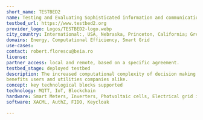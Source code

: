 ```yaml
---
short_name: TESTBED2
name: Testing and Evaluating Sophisticated information and communication Technologies for enaBling scalablE smart griD Deployment
testbed_url: https://www.testbed2.org
provider_logo: Logos/TESTBED2-logo.webp
city_country: International:, USA, Nebraska, Princeton, California; Greece, Marousi; UK, Durham, Newcastle, Edinburgh; France, Paris; Germany, Tuebingen; Austria, Klagenfurt; Netherlands, Haarlem; Romania, Bucharest; Switzerland, Poidoux; China, Beijing, Nanjing, Guangzhou
domains: Energy, Computational Efficiency, Smart Grid
use-cases: 
contact: robert.florescu@beia.ro
license: 
partner_access: local and remote, based on a specific agreement.
testbed_stage: deployed testbed
description: The increased computational complexity of decision making in extensive smart grid networks and limited performance due to unoptimized large-scale implementations of smart grids have lead to an urgent call-to-action. The combination of interdisciplinary wisdom has lead to the evolution of decarbonized power, heat and transport systems and especially optimization in large smart grid networks. The combination of IoT solutions, Artificial Intelligence and Blockchain technology have lead to the development of a more robust, reliable, efficient and secure network, which 
benefits users and utilities companies alike. 
concept: key technological blocks supported 
technology: MQTT, IoT, Blockchain
hardware: Smart Meters, Inverters, Photvoltaic cells, Electrical grid infrastructure, FIDO
software: XACML, AuthZ, FIDO, Keycloak

---
```

